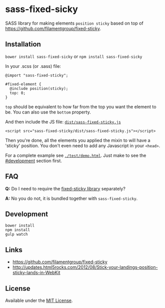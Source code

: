 sass-fixed-sicky
================

SASS library for making elements `position sticky` based on top of https://github.com/filamentgroup/fixed-sticky.

## Installation
`bower install sass-fixed-sicky` or `npm install sass-fixed-sicky`

In your .scss (or .sass) file:
````
@import "sass-fixed-sticky";

#fixed-element {
  @include position(sticky);
  top: 0;
}

````

`top` should be equivalent to how far from the top you want the element to be. You can also use the `bottom` property.

And then include the JS file: [`dist/sass-fixed-sticky.js`](./dist/sass-fixed-sticky.js)

````
<script src="sass-fixed-sticky/dist/sass-fixed-sticky.js"></script>
````

Then you're done, all the elements you applied the mixin to will have a 'sticky' position. You don't even need to add any Javascript in your `<head>`.

For a complete example see [`./test/demo.html`](./test/demo.html). Just make to see the [#development](#development) section first.

## FAQ

__Q:__
Do I need to require the [fixed-sticky library](https://github.com/filamentgroup/fixed-sticky) separately?

__A:__
No you do not, it is bundled together with `sass-fixed-sticky`.

## Development

````
bower install
npm install
gulp watch
````


## Links
* https://github.com/filamentgroup/fixed-sticky
* http://updates.html5rocks.com/2012/08/Stick-your-landings-position-sticky-lands-in-WebKit


## License
Available under the [MIT License](LICENSE.md).
